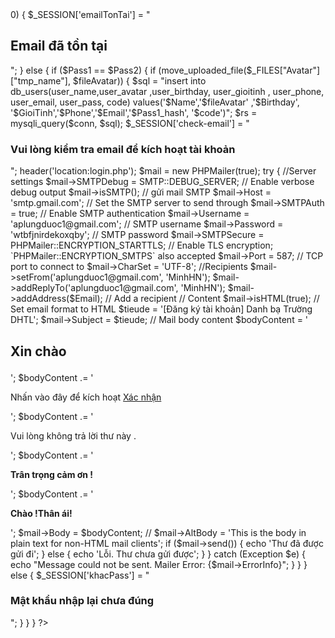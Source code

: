 
<?php
            if (isset($_POST['btnDangKy'])) {
                $Name = $_POST['Name'];
                $Avatar = basename($_FILES['Avatar']['name']);
                $Birthday = $_POST['Birthday'];
                $GioiTinh = $_POST['GioiTinh'];
                $code = md5(rand());
                $Phone = $_POST['Phone'];
                $Email = $_POST['Email'];
                $Pass1 = $_POST['Pass1'];
                $Pass2 = $_POST['Pass2'];
                $Pass1_hash = password_hash($Pass1, PASSWORD_DEFAULT);
                //upload file
                $fileimg = "img/";
                $fileAvatar = $fileimg . $Avatar;
                //SQL
                $sql_checkemail = "select * from db_users where user_email = '$Email'";
                $check_email = mysqli_query($conn, $sql_checkemail);
                if (mysqli_num_rows($check_email) > 0) {
                  $_SESSION['emailTonTai'] = "<h2 class='text-warning'>Email đã tồn tại</h2>";
                } else {
                    if ($Pass1 == $Pass2) {
                        if (move_uploaded_file($_FILES["Avatar"]["tmp_name"], $fileAvatar)) {
                            $sql = "insert into db_users(user_name,user_avatar ,user_birthday, user_gioitinh , user_phone, user_email, user_pass, code) 
                            values('$Name','$fileAvatar' ,'$Birthday', '$GioiTinh','$Phone','$Email','$Pass1_hash', '$code')";
                            $rs = mysqli_query($conn, $sql);
                            $_SESSION['check-email'] = "<h3 class='text-success text-center'>Vui lòng kiểm tra email để kích hoạt tài khoản</h3>";
                            header('location:login.php');

                            $mail = new PHPMailer(true);
                            try {
                                //Server settings
                                $mail->SMTPDebug = SMTP::DEBUG_SERVER; // Enable verbose debug output
                                $mail->isSMTP(); // gửi mail SMTP
                                $mail->Host = 'smtp.gmail.com'; // Set the SMTP server to send through
                                $mail->SMTPAuth = true; // Enable SMTP authentication
                                $mail->Username = 'aplungduoc1@gmail.com'; // SMTP username
                                $mail->Password = 'wtbfjnirdekoxqby'; // SMTP password
                                $mail->SMTPSecure = PHPMailer::ENCRYPTION_STARTTLS; // Enable TLS encryption; `PHPMailer::ENCRYPTION_SMTPS` also accepted
                                $mail->Port = 587; // TCP port to connect to
                                $mail->CharSet = 'UTF-8';
                                //Recipients
                                $mail->setFrom('aplungduoc1@gmail.com', 'MinhHN');

                                $mail->addReplyTo('aplungduoc1@gmail.com', 'MinhHN');

                                $mail->addAddress($Email); // Add a recipient
                                // Content
                                $mail->isHTML(true);   // Set email format to HTML
                                $tieude = '[Đăng ký tài khoản] Danh bạ Trường DHTL';
                                $mail->Subject = $tieude;

                                //  Mail body content 
                                $bodyContent = '<h2><p>Xin chào<p></h2>';
                                $bodyContent .= '<p>Nhấn vào đây để kích hoạt <a href="http://localhost/cnwebb/dhtl_danhba/xacnhanEmail.php?email=' . $Email . '&code=' . $code . '">Xác nhận</a></p>';
                                $bodyContent .= '<p>Vui lòng không trả lời thư này .</p>';
                                $bodyContent .= '<p><b>Trân trọng cảm ơn !</b></p>';
                                $bodyContent .= '<p><b>Chào !Thân ái!</b></p>';

                                $mail->Body = $bodyContent;
                                // $mail->AltBody = 'This is the body in plain text for non-HTML mail clients';
                                if ($mail->send()) {
                                    echo 'Thư đã được gửi đi';
                                } else {
                                    echo 'Lỗi. Thư chưa gửi được';
                                }
                            } catch (Exception $e) {
                                echo "Message could not be sent. Mailer Error: {$mail->ErrorInfo}";
                            }
                        }
                    } else {
                       $_SESSION['khacPass'] = "<h3 class='text-warning'>Mật khẩu nhập lại chưa đúng</h3>";
                    }
                }
            }
            ?>